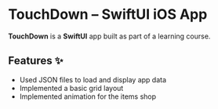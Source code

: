 # TouchDown – SwiftUI iOS App

**TouchDown** is a **SwiftUI** app built as part of a learning course.


## Features ✨   
- Used JSON files to load and display app data  
- Implemented a basic grid layout  
- Implemented animation for the items shop    
